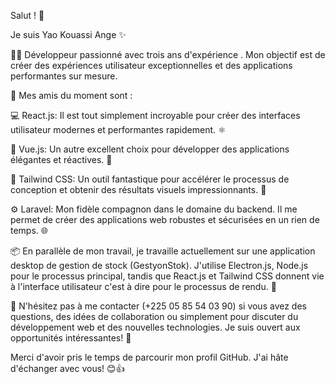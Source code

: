 Salut ! 👋

Je suis Yao Kouassi Ange ✨

👨‍💻 Développeur passionné avec trois ans d'expérience . Mon objectif est de créer des expériences utilisateur exceptionnelles et des applications performantes sur mesure.

🚀 Mes amis du moment sont :

💻 React.js: Il est tout simplement incroyable pour créer des interfaces utilisateur modernes et performantes rapidement. ⚛️

🌟 Vue.js: Un autre excellent choix pour développer des applications élégantes et réactives. 🖖

💨 Tailwind CSS: Un outil fantastique pour accélérer le processus de conception et obtenir des résultats visuels impressionnants. 🎨

⚙️ Laravel: Mon fidèle compagnon dans le domaine du backend. Il me permet de créer des applications web robustes et sécurisées en un rien de temps. 🌐

📦 En parallèle de mon travail, je travaille actuellement sur une application desktop de gestion de stock (GestyonStok). J'utilise Electron.js, Node.js pour le processus principal, tandis que React.js et Tailwind CSS donnent vie à l'interface utilisateur c'est à dire pour le processus de rendu. 💼

💬 N'hésitez pas à me contacter (+225 05 85 54 03 90) si vous avez des questions, des idées de collaboration ou simplement pour discuter du développement web et des nouvelles technologies. Je suis ouvert aux opportunités intéressantes! 📧

Merci d'avoir pris le temps de parcourir mon profil GitHub. J'ai hâte d'échanger avec vous! 😊👍
